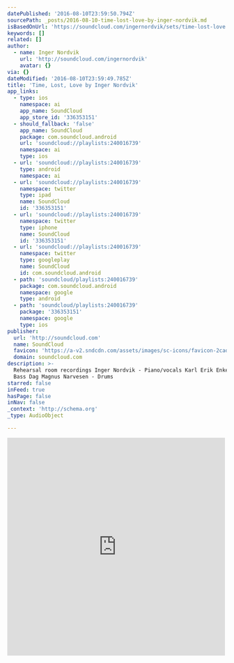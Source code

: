 ```yaml
---
datePublished: '2016-08-10T23:59:50.794Z'
sourcePath: _posts/2016-08-10-time-lost-love-by-inger-nordvik.md
isBasedOnUrl: 'https://soundcloud.com/ingernordvik/sets/time-lost-love'
keywords: []
related: []
author:
  - name: Inger Nordvik
    url: 'http://soundcloud.com/ingernordvik'
    avatar: {}
via: {}
dateModified: '2016-08-10T23:59:49.785Z'
title: 'Time, Lost, Love by Inger Nordvik'
app_links:
  - type: ios
    namespace: ai
    app_name: SoundCloud
    app_store_id: '336353151'
  - should_fallback: 'false'
    app_name: SoundCloud
    package: com.soundcloud.android
    url: 'soundcloud://playlists:240016739'
    namespace: ai
    type: ios
  - url: 'soundcloud://playlists:240016739'
    type: android
    namespace: ai
  - url: 'soundcloud://playlists:240016739'
    namespace: twitter
    type: ipad
    name: SoundCloud
    id: '336353151'
  - url: 'soundcloud://playlists:240016739'
    namespace: twitter
    type: iphone
    name: SoundCloud
    id: '336353151'
  - url: 'soundcloud://playlists:240016739'
    namespace: twitter
    type: googleplay
    name: SoundCloud
    id: com.soundcloud.android
  - path: 'soundcloud/playlists:240016739'
    package: com.soundcloud.android
    namespace: google
    type: android
  - path: 'soundcloud/playlists:240016739'
    package: '336353151'
    namespace: google
    type: ios
publisher:
  url: 'http://soundcloud.com'
  name: SoundCloud
  favicon: 'https://a-v2.sndcdn.com/assets/images/sc-icons/favicon-2cadd14b.ico'
  domain: soundcloud.com
description: >-
  Rehearsal room recordings Inger Nordvik - Piano/vocals Karl Erik Enkelmann -
  Bass Dag Magnus Narvesen - Drums
starred: false
inFeed: true
hasPage: false
inNav: false
_context: 'http://schema.org'
_type: AudioObject

---
```

<iframe src="https://cdn.embedly.com/widgets/media.html?src=https%3A%2F%2Fw.soundcloud.com%2Fplayer%2F%3Fvisual%3Dtrue%26url%3Dhttp%253A%252F%252Fapi.soundcloud.com%252Fplaylists%252F240016739%26show_artwork%3Dtrue&amp;url=https%3A%2F%2Fsoundcloud.com%2Fingernordvik%2Fsets%2Ftime-lost-love&amp;image=http%3A%2F%2Fi1.sndcdn.com%2Fartworks-000170802346-f05kvr-t500x500.jpg&amp;key=b7d04c9b404c499eba89ee7072e1c4f7&amp;type=text%2Fhtml&amp;schema=soundcloud" width="500" height="500" scrolling="no" frameborder="0" allowfullscreen="" style=""></iframe>